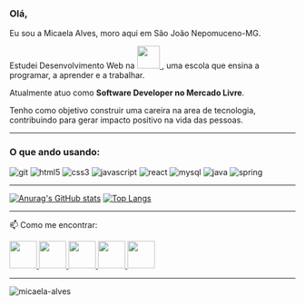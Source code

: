 ### Olá, 

Eu sou a Micaela Alves, moro aqui em São João Nepomuceno-MG. 

Estudei Desenvolvimento Web na <a href="https://www.betrybe.com/" target="_blank">
      <img src="https://images.gupy.io/unsafe/85x85/https://s3.amazonaws.com/gupy5/production/companies/1673/career/2546/images/2020-12-07_13-18_logo.png" width="40px" height="40px">
   </a> , uma escola que ensina a programar, a aprender e a trabalhar.

Atualmente atuo como <b> Software Developer no Mercado Livre</b>.


Tenho como objetivo construir uma careira na area de tecnologia, contribuindo para gerar impacto positivo na vida das pessoas. 

------------------------
### O que ando usando:

<p align="left">
  <img src="https://www.vectorlogo.zone/logos/git-scm/git-scm-icon.svg" alt="git"/> 
  <img src="https://www.vectorlogo.zone/logos/w3_html5/w3_html5-icon.svg" alt="html5"/> 
  <img src="https://www.vectorlogo.zone/logos/w3_css/w3_css-icon.svg" alt="css3"/> 
  <img src="https://www.vectorlogo.zone/logos/javascript/javascript-vertical.svg" alt="javascript"/> 
  <img src="https://www.vectorlogo.zone/logos/reactjs/reactjs-icon.svg" alt="react"/> 
  <img src="https://www.vectorlogo.zone/logos/mysql/mysql-ar21.svg" alt="mysql" /> 
  <img src="https://www.vectorlogo.zone/logos/java/java-vertical.svg" alt="java" />
  <img src="https://www.vectorlogo.zone/logos/springio/springio-ar21.svg"alt="spring"/>

</p>

------------------------

[![Anurag's GitHub stats](https://github-readme-stats.vercel.app/api?username=malves0&show_icons=true&theme=tokyonight)](https://github.com/anuraghazra/github-readme-stats)
[![Top Langs](https://github-readme-stats.vercel.app/api/top-langs/?username=malves0&layout=compact&theme=tokyonight)](https://github.com/anuraghazra/github-readme-stats)

------------------------

📫 Como me encontrar:

   <a href="https://github.com/malves0" target="_blank">
      <img src="https://cdn.iconscout.com/icon/free/png-256/github-108-438008.png" width="48px" height="48px">
   </a> 
   <a href="https://www.instagram.com/mih_alveez/" target="_blank">
      <img src="https://cdn.icon-icons.com/icons2/1211/PNG/512/1491579602-yumminkysocialmedia36_83067.png" width="48px" height="48px">
   </a> 
   <a href="https://www.facebook.com/micaelaalvees" target="_blank">
      <img src="https://i.ibb.co/zmYNW4p/facebook.png" width="48px" height="48px">
   </a> 
   <a href="https://www.linkedin.com/in/micaelaalves/" target="_blank">
      <img src="https://i.ibb.co/Kx2GSrT/linkedin.png" width="48px" height="48px">
   </a>
   <a href="mailto:micaela.alves93@gmail.com" target="_blank">
      <img src="https://cdn.icon-icons.com/icons2/272/PNG/512/Gmail_29991.png" width="48px" height="48px">
   </a>


----

<p align="left"> <img src="https://komarev.com/ghpvc/?username=malves0" alt="micaela-alves" /> </p>


<!--
**malves0/malves0** is a ✨ _special_ ✨ repository because its `README.md` (this file) appears on your GitHub profile.

Here are some ideas to get you started:

- 🔭 I’m currently working on ...
- 🌱 I’m currently learning Trybe
- 👯 I’m looking to collaborate on ...
- 🤔 I’m looking for help with ...
- 💬 Ask me about ... micael.alves93@gmail.com

- 😄 Pronouns: ...Ela
- ⚡ Fun fact: ...
-->
